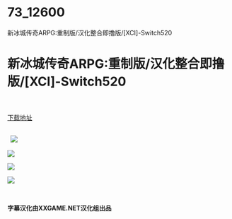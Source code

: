 # 73_12600
新冰城传奇ARPG:重制版/汉化整合即撸版/[XCI]-Switch520
# 新冰城传奇ARPG:重制版/汉化整合即撸版/[XCI]-Switch520
 <br/></br>
[下载地址](https://www.switch520.cc/article/12600 "下载地址")
<br/></br>

<p><strong>&nbsp; <img src="https://www.switch520.cc/muke_img/upload_art_editor_20210416-1_8748b58c4f55b2d6bc28af728832ec1c.jpg"> </strong></p>
<p><img src="https://www.switch520.cc/muke_img/upload_art_editor_20210416-1_f875ba6cbb2521180e870f26b2804a61.jpg"></p>
<p><img src="https://www.switch520.cc/muke_img/upload_art_editor_20210416-1_6c2d3ad88ac8948c79ff81ce7e9d8acd.jpg"></p>
<p><img src="https://www.switch520.cc/muke_img/upload_art_editor_20210416-1_b9061f0d6459f21bcbf55f36587b1604.jpg"></p>
<p>&nbsp;</p>
<p><strong> 字幕汉化由XXGAME.NET汉化组出品</strong></p>
